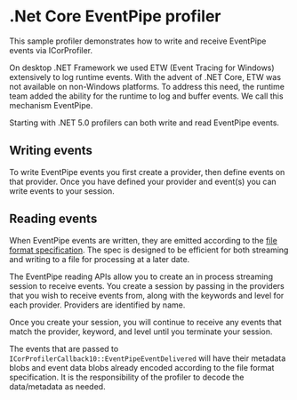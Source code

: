 # .Net Core EventPipe profiler

This sample profiler demonstrates how to write and receive EventPipe events via ICorProfiler.

On desktop .NET Framework we used ETW (Event Tracing for Windows) extensively to log runtime events. With the advent of .NET Core, ETW was not available on non-Windows platforms. To address this need, the runtime team added the ability for the runtime to log and buffer events. We call this mechanism EventPipe.

Starting with .NET 5.0 profilers can both write and read EventPipe events.

## Writing events

To write EventPipe events you first create a provider, then define events on that provider. Once you have defined your provider and event(s) you can write events to your session.

## Reading events

When EventPipe events are written, they are emitted according to the [file format specification](https://github.com/microsoft/perfview/blob/master/src/TraceEvent/EventPipe/EventPipeFormat.md). The spec is designed to be efficient for both streaming and writing to a file for processing at a later date.

The EventPipe reading APIs allow you to create an in process streaming session to receive events. You create a session by passing in the providers that you wish to receive events from, along with the keywords and level for each provider. Providers are identified by name.

Once you create your session, you will continue to receive any events that match the provider, keyword, and level until you terminate your session.

The events that are passed to `ICorProfilerCallback10::EventPipeEventDelivered` will have their metadata blobs and event data blobs already encoded according to the file format specification. It is the responsibility of the profiler to decode the data/metadata as needed.